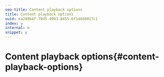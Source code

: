 ```yaml
---
seo-title: Content playback options
title: Content playback options
uuid: ea289b4f-70d5-4993-8455-6f148d8017c1
index: y
internal: n
snippet: y
---
```


# Content playback options{#content-playback-options}

